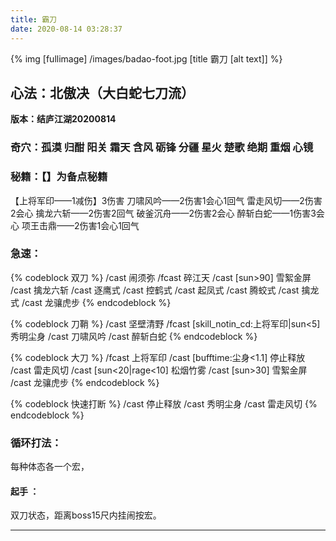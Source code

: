 ```yaml
---
title: 霸刀
date: 2020-08-14 03:28:37
---
```

{% img [fullimage] /images/badao-foot.jpg [title 霸刀 [alt text]] %}
## 心法：北傲决（大白蛇七刀流）

**版本：结庐江湖20200814**

### 奇穴：孤漠 归酣 阳关 霜天 含风 砺锋 分疆 星火 楚歌 绝期 重烟 心镜

### 秘籍：【】为备点秘籍
【上将军印——1减伤】3伤害
刀啸风吟——2伤害1会心1回气
雷走风切——2伤害2会心
擒龙六斩——2伤害2回气
破釜沉舟——2伤害2会心
醉斩白蛇——1伤害3会心
项王击鼎——2伤害1会心1回气	
### 急速：
{% codeblock 双刀 %}
/cast 闹须弥
/fcast 碎江天
/cast [sun>90] 雪絮金屏
/cast 擒龙六斩
/cast 逐鹰式
/cast 控鹤式
/cast 起凤式
/cast 腾蛟式
/cast 擒龙式
/cast 龙骧虎步
{% endcodeblock %}

{% codeblock 刀鞘 %}
/cast 坚壁清野
/fcast [skill_notin_cd:上将军印|sun<5] 秀明尘身
/cast 刀啸风吟
/cast 醉斩白蛇
{% endcodeblock %}

{% codeblock 大刀 %}
/fcast 上将军印
/cast [bufftime:尘身<1.1] 停止释放
/cast 雷走风切
/cast [sun<20|rage<10] 松烟竹雾
/cast [sun>30] 雪絮金屏
/cast 龙骧虎步
{% endcodeblock %}

{% codeblock 快速打断 %}
/cast 停止释放
/cast 秀明尘身
/cast 雷走风切
{% endcodeblock %}

### 循环打法：
每种体态各一个宏，
#### 起手 ：
双刀状态，距离boss15尺内挂闹按宏。

---